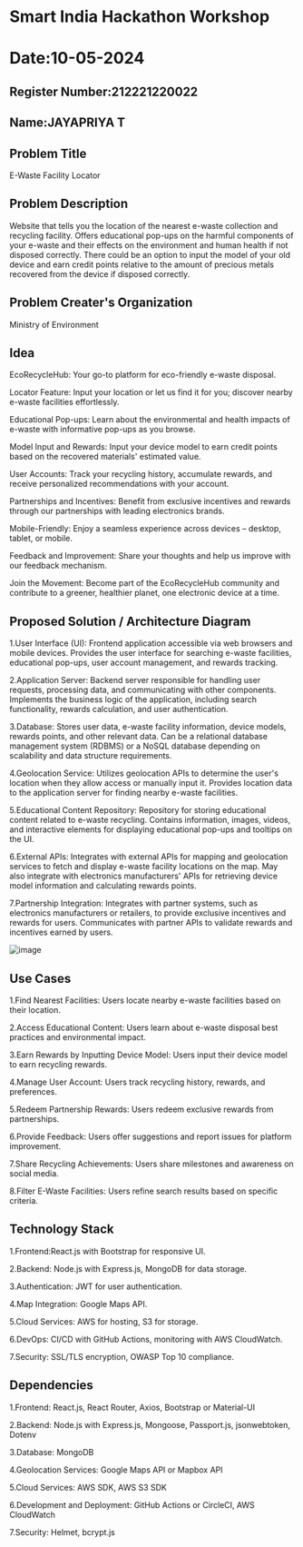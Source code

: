 # Smart India Hackathon Workshop
# Date:10-05-2024
## Register Number:212221220022
## Name:JAYAPRIYA T
## Problem Title
E-Waste Facility Locator
## Problem Description
Website that tells you the location of the nearest e-waste collection and recycling facility. Offers educational pop-ups on the harmful components of your e-waste and their effects on the environment and human health if not disposed correctly. There could be an option to input the model of your old device and earn credit points relative to the amount of precious metals recovered from the device if disposed correctly.
## Problem Creater's Organization
Ministry of Environment

## Idea
EcoRecycleHub: Your go-to platform for eco-friendly e-waste disposal.

Locator Feature: Input your location or let us find it for you; discover nearby e-waste facilities effortlessly.

Educational Pop-ups: Learn about the environmental and health impacts of e-waste with informative pop-ups as you browse.

Model Input and Rewards: Input your device model to earn credit points based on the recovered materials' estimated value.

User Accounts: Track your recycling history, accumulate rewards, and receive personalized recommendations with your account.

Partnerships and Incentives: Benefit from exclusive incentives and rewards through our partnerships with leading electronics brands.

Mobile-Friendly: Enjoy a seamless experience across devices – desktop, tablet, or mobile.

Feedback and Improvement: Share your thoughts and help us improve with our feedback mechanism.

Join the Movement: Become part of the EcoRecycleHub community and contribute to a greener, healthier planet, one electronic device at a time.


## Proposed Solution / Architecture Diagram
1.User Interface (UI): Frontend application accessible via web browsers and mobile devices. Provides the user interface for searching e-waste facilities, educational pop-ups, user account management, and rewards tracking.

2.Application Server: Backend server responsible for handling user requests, processing data, and communicating with other components. Implements the business logic of the application, including search functionality, rewards calculation, and user authentication.

3.Database: Stores user data, e-waste facility information, device models, rewards points, and other relevant data. Can be a relational database management system (RDBMS) or a NoSQL database depending on scalability and data structure requirements.

4.Geolocation Service: Utilizes geolocation APIs to determine the user's location when they allow access or manually input it. Provides location data to the application server for finding nearby e-waste facilities.

5.Educational Content Repository: Repository for storing educational content related to e-waste recycling. Contains information, images, videos, and interactive elements for displaying educational pop-ups and tooltips on the UI.

6.External APIs: Integrates with external APIs for mapping and geolocation services to fetch and display e-waste facility locations on the map. May also integrate with electronics manufacturers' APIs for retrieving device model information and calculating rewards points.

7.Partnership Integration: Integrates with partner systems, such as electronics manufacturers or retailers, to provide exclusive incentives and rewards for users. Communicates with partner APIs to validate rewards and incentives earned by users.

![image](https://github.com/Jayapriya242/SIHPS/assets/114279259/09ea63e2-cb9a-4c29-a7ac-23a35dae6528)



## Use Cases
1.Find Nearest Facilities: Users locate nearby e-waste facilities based on their location.

2.Access Educational Content: Users learn about e-waste disposal best practices and environmental impact.

3.Earn Rewards by Inputting Device Model: Users input their device model to earn recycling rewards.

4.Manage User Account: Users track recycling history, rewards, and preferences.

5.Redeem Partnership Rewards: Users redeem exclusive rewards from partnerships.

6.Provide Feedback: Users offer suggestions and report issues for platform improvement.

7.Share Recycling Achievements: Users share milestones and awareness on social media.

8.Filter E-Waste Facilities: Users refine search results based on specific criteria.


## Technology Stack
1.Frontend:React.js with Bootstrap for responsive UI.

2.Backend: Node.js with Express.js, MongoDB for data storage.

3.Authentication: JWT for user authentication.

4.Map Integration: Google Maps API.

5.Cloud Services: AWS for hosting, S3 for storage.

6.DevOps: CI/CD with GitHub Actions, monitoring with AWS CloudWatch.

7.Security: SSL/TLS encryption, OWASP Top 10 compliance.


## Dependencies
1.Frontend: React.js, React Router, Axios, Bootstrap or Material-UI

2.Backend: Node.js with Express.js, Mongoose, Passport.js, jsonwebtoken, Dotenv

3.Database: MongoDB

4.Geolocation Services: Google Maps API or Mapbox API

5.Cloud Services: AWS SDK, AWS S3 SDK

6.Development and Deployment: GitHub Actions or CircleCI, AWS CloudWatch

7.Security: Helmet, bcrypt.js

